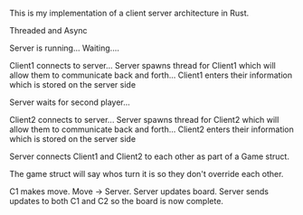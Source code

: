 This is my implementation of a client server architecture in Rust.

Threaded and Async

Server is running...
Waiting....

Client1 connects to server...
Server spawns thread for Client1 which will allow them to communicate back and forth...
Client1 enters their information which is stored on the server side

Server waits for second player...

Client2 connects to server...
Server spawns thread for Client2 which will allow them to communicate back and forth...
Client2 enters their information which is stored on the server side

Server connects Client1 and Client2 to each other as part of a Game struct.

The game struct will say whos turn it is so they don't override each other.

C1 makes move. Move -> Server. Server updates board. Server sends updates to both C1 and C2 so the board is now complete.